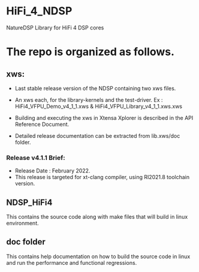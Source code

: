 # HiFi_4_NDSP
NatureDSP Library for HiFi 4 DSP cores

# The repo is organized as follows.

## xws:
  * Last stable release version of the NDSP containing two xws files.

  * An xws each, for the library-kernels and the test-driver.
    Ex : HiFi4_VFPU_Demo_v4_1_1.xws & HiFi4_VFPU_Library_v4_1_1.xws.xws

  * Building and executing the xws in Xtensa Xplorer is described in the API Reference Document. 
  * Detailed release documentation can be extracted from lib.xws/doc folder.

### Release v4.1.1 Brief: 
  * Release Date : February 2022.  
  * This release is targeted for xt-clang compiler, using RI2021.8 toolchain version.

## NDSP_HiFi4
This contains the source code along with make files that will build in linux environment.  

## doc folder
This contains help documentation on how to build the source code in linux and run the performance and functional regressions. 
